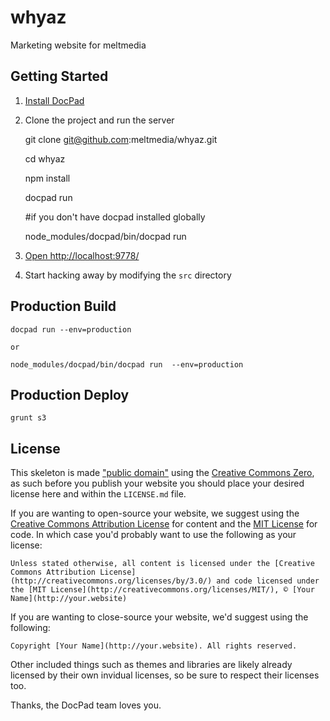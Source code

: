 # whyaz

Marketing website for meltmedia


## Getting Started

1. [Install DocPad](https://github.com/bevry/docpad)

1. Clone the project and run the server


    git clone git@github.com:meltmedia/whyaz.git

    cd whyaz

    npm install

    docpad run

    #if you don't have docpad installed globally

    node_modules/docpad/bin/docpad run

1. [Open http://localhost:9778/](http://localhost:9778/)

1. Start hacking away by modifying the `src` directory

## Production Build

    docpad run --env=production

    or

    node_modules/docpad/bin/docpad run  --env=production

## Production Deploy

    grunt s3


## License

This skeleton is made ["public domain"](http://en.wikipedia.org/wiki/Public_domain) using the [Creative Commons Zero](http://creativecommons.org/publicdomain/zero/1.0/), as such before you publish your website you should place your desired license here and within the `LICENSE.md` file.

If you are wanting to open-source your website, we suggest using the [Creative Commons Attribution License](http://creativecommons.org/licenses/by/3.0/) for content and the [MIT License](http://creativecommons.org/licenses/MIT/) for code. In which case you'd probably want to use the following as your license:

	Unless stated otherwise, all content is licensed under the [Creative Commons Attribution License](http://creativecommons.org/licenses/by/3.0/) and code licensed under the [MIT License](http://creativecommons.org/licenses/MIT/), © [Your Name](http://your.website)

If you are wanting to close-source your website, we'd suggest using the following:

	Copyright [Your Name](http://your.website). All rights reserved.

Other included things such as themes and libraries are likely already licensed by their own invidual licenses, so be sure to respect their licenses too.

Thanks, the DocPad team loves you.